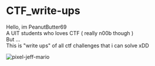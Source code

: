 # CTF_write-ups
Hello, im PeanutButter69<br />
A UIT students who loves CTF ( really n00b though )<br />
But ... <br />
This is "write ups" of all ctf challenges that i can solve xDD

![pixel-jeff-mario](https://user-images.githubusercontent.com/109911533/220143262-ee8da647-0280-4176-b27d-f3f5670b383c.gif)
